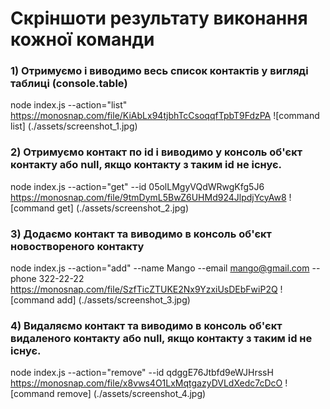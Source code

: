 # Cкріншоти результату виконання кожної команди

### 1) Отримуємо і виводимо весь список контактів у вигляді таблиці (console.table)

node index.js --action="list"
https://monosnap.com/file/KiAbLx94tjbhTcCsoqqfTpbT9FdzPA
![command list] (./assets/screenshot_1.jpg)

### 2) Отримуємо контакт по id і виводимо у консоль об'єкт контакту або null, якщо контакту з таким id не існує.

node index.js --action="get" --id 05olLMgyVQdWRwgKfg5J6
https://monosnap.com/file/9tmDymL5BwZ6UHMd924JlpdjYcyAw8
![command get] (./assets/screenshot_2.jpg)

### 3) Додаємо контакт та виводимо в консоль об'єкт новоствореного контакту

node index.js --action="add" --name Mango --email mango@gmail.com --phone 322-22-22
https://monosnap.com/file/SzfTicZTUKE2Nx9YzxiUsDEbFwiP2Q
![command add] (./assets/screenshot_3.jpg)

### 4) Видаляємо контакт та виводимо в консоль об'єкт видаленого контакту або null, якщо контакту з таким id не існує.

node index.js --action="remove" --id qdggE76Jtbfd9eWJHrssH
https://monosnap.com/file/x8vws4O1LxMqtgazyDVLdXedc7cDcO
![command remove] (./assets/screenshot_4.jpg)
